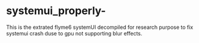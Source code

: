 # systemui_properly-

This is the extrated flyme6 systemUI decompiled for research purpose to fix systemui crash duse to gpu not supporting blur effects.
